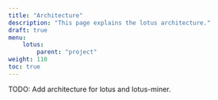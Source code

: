 ```yaml
---
title: "Architecture"
description: "This page explains the lotus architecture."
draft: true
menu:
    lotus:
        parent: "project"
weight: 110
toc: true
---
```


TODO:
Add architecture for lotus and lotus-miner.
